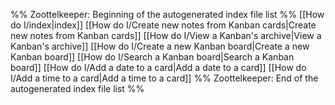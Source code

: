 %% Zoottelkeeper: Beginning of the autogenerated index file list  %%
[[How do I/index|index]]
[[How do I/Create new notes from Kanban cards|Create new notes from Kanban cards]]
[[How do I/View a Kanban's archive|View a Kanban's archive]]
[[How do I/Create a new Kanban board|Create a new Kanban board]]
[[How do I/Search a Kanban board|Search a Kanban board]]
[[How do I/Add a date to a card|Add a date to a card]]
[[How do I/Add a time to a card|Add a time to a card]]
%% Zoottelkeeper: End of the autogenerated index file list  %%
